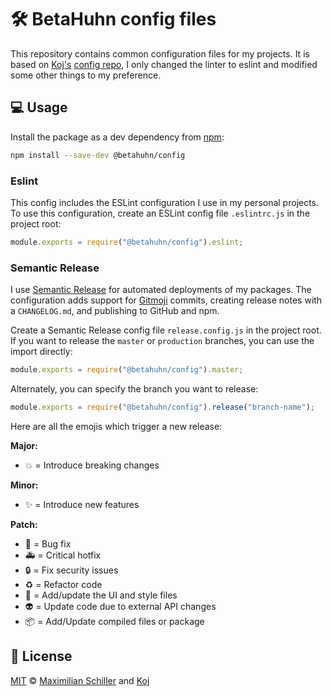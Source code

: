 # 🛠️ BetaHuhn config files

This repository contains common configuration files for my projects. It is based on [Koj's](https://github.com/koj-co) [config repo](https://github.com/koj-co/config), I only changed the linter to eslint and modified some other things to my preference.

## 💻 Usage

Install the package as a dev dependency from [npm](https://www.npmjs.com/package/@betahuhn/config):

```bash
npm install --save-dev @betahuhn/config
```

### Eslint

This config includes the ESLint configuration I use in my personal projects. To use this configuration, create an ESLint config file `.eslintrc.js` in the project root:

```js
module.exports = require("@betahuhn/config").eslint;
```

### Semantic Release

I use [Semantic Release](https://github.com/semantic-release/semantic-release) for automated deployments of my packages. The configuration adds support for [Gitmoji](https://gitmoji.carloscuesta.me) commits, creating release notes with a `CHANGELOG.md`, and publishing to GitHub and npm.

Create a Semantic Release config file `release.config.js` in the project root. If you want to release the `master` or `production` branches, you can use the import directly:

```js
module.exports = require("@betahuhn/config").master;
```

Alternately, you can specify the branch you want to release:

```js
module.exports = require("@betahuhn/config").release("branch-name");
```

Here are all the emojis which trigger a new release:

**Major:**
- :boom: = Introduce breaking changes

**Minor:**
- :sparkles: = Introduce new features

**Patch:**
- :bug: = Bug fix
- :ambulance: = Critical hotfix
- :lock: = Fix security issues
- :recycle: = Refactor code
- :lipstick: = Add/update the UI and style files
- :alien: = Update code due to external API changes
- :package: = Add/Update compiled files or package

## 📄 License

[MIT](./LICENSE) © [Maximilian Schiller](https://github.com/betahuhn) and [Koj](https://koj.co)
